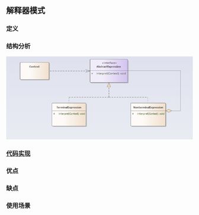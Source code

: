 ## 解释器模式

### 定义

### 结构分析

![Interpreter](../../images/pattern/Interpreter.png)  

### [代码实现](../../code/interpreter)

### 优点

### 缺点

### 使用场景
